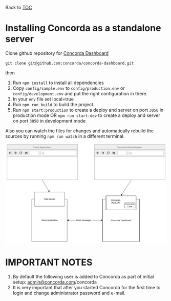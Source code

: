 Back to [TOC](../Readme.md)

# Installing Concorda as a standalone server

Clone github repository for [Concorda Dashboard](https://github.com/concorda/concorda-dashboard)

```
git clone git@github.com:concorda/concorda-dashboard.git
```

then

1. Run `npm install` to install all dependencies
2. Copy `config/sample.env` to `config/production.env` or `config/development.env` and put the right configuration in there.
3. In your `env` file set local=true
4. Run `npm run build` to build the project.
4. Run `npm start:production` to create a deploy and server on port `3050` in production mode
	OR
	`npm run start:dev` to create a deploy and server on port `3050` in development mode

Also you can watch the files for changes and automatically rebuild the sources by running `npm run watch`
in a different terminal.

![Diagram](https://github.com/Concorda/docs/blob/master/img/monolith.jpeg)

IMPORTANT NOTES
===============

1. By default the following user is added to Concorda as part of initial setup: admin@concorda.com/concorda
2. It is very important that after you started Concorda for the first time to login and change administrator password and e-mail.